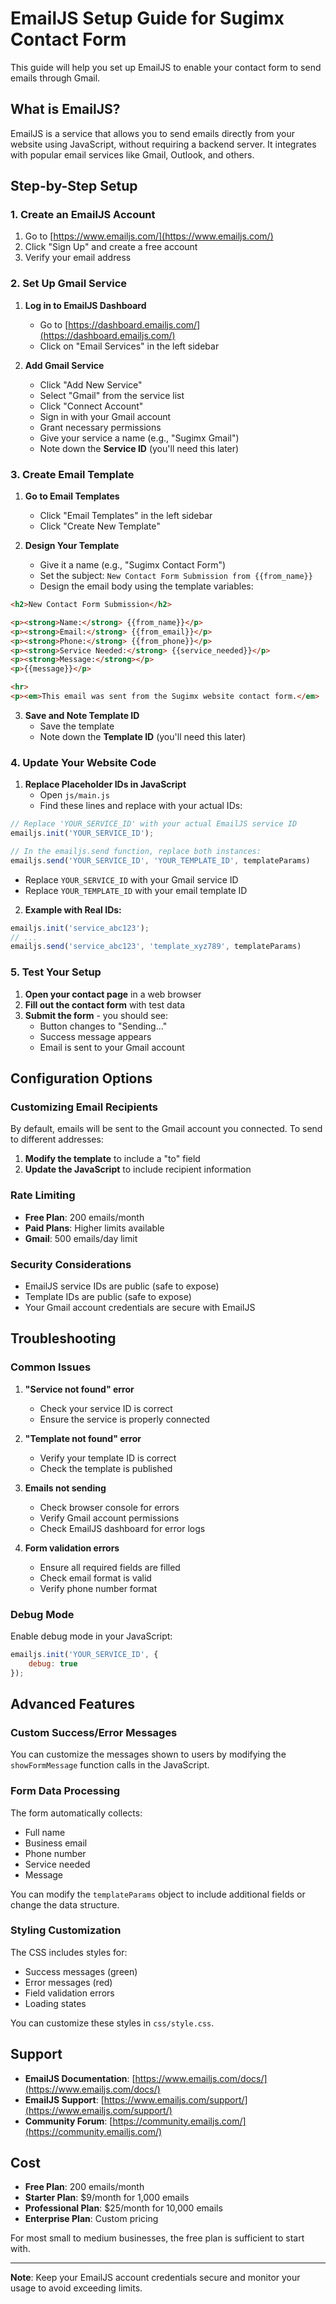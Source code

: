 # EmailJS Setup Guide for Sugimx Contact Form

This guide will help you set up EmailJS to enable your contact form to send emails through Gmail.

## What is EmailJS?

EmailJS is a service that allows you to send emails directly from your website using JavaScript, without requiring a backend server. It integrates with popular email services like Gmail, Outlook, and others.

## Step-by-Step Setup

### 1. Create an EmailJS Account

1. Go to [https://www.emailjs.com/](https://www.emailjs.com/)
2. Click "Sign Up" and create a free account
3. Verify your email address

### 2. Set Up Gmail Service

1. **Log in to EmailJS Dashboard**
   - Go to [https://dashboard.emailjs.com/](https://dashboard.emailjs.com/)
   - Click on "Email Services" in the left sidebar

2. **Add Gmail Service**
   - Click "Add New Service"
   - Select "Gmail" from the service list
   - Click "Connect Account"
   - Sign in with your Gmail account
   - Grant necessary permissions
   - Give your service a name (e.g., "Sugimx Gmail")
   - Note down the **Service ID** (you'll need this later)

### 3. Create Email Template

1. **Go to Email Templates**
   - Click "Email Templates" in the left sidebar
   - Click "Create New Template"

2. **Design Your Template**
   - Give it a name (e.g., "Sugimx Contact Form")
   - Set the subject: `New Contact Form Submission from {{from_name}}`
   - Design the email body using the template variables:

```html
<h2>New Contact Form Submission</h2>

<p><strong>Name:</strong> {{from_name}}</p>
<p><strong>Email:</strong> {{from_email}}</p>
<p><strong>Phone:</strong> {{from_phone}}</p>
<p><strong>Service Needed:</strong> {{service_needed}}</p>
<p><strong>Message:</strong></p>
<p>{{message}}</p>

<hr>
<p><em>This email was sent from the Sugimx website contact form.</em>
```

3. **Save and Note Template ID**
   - Save the template
   - Note down the **Template ID** (you'll need this later)

### 4. Update Your Website Code

1. **Replace Placeholder IDs in JavaScript**
   - Open `js/main.js`
   - Find these lines and replace with your actual IDs:

```javascript
// Replace 'YOUR_SERVICE_ID' with your actual EmailJS service ID
emailjs.init('YOUR_SERVICE_ID');

// In the emailjs.send function, replace both instances:
emailjs.send('YOUR_SERVICE_ID', 'YOUR_TEMPLATE_ID', templateParams)
```

   - Replace `YOUR_SERVICE_ID` with your Gmail service ID
   - Replace `YOUR_TEMPLATE_ID` with your email template ID

2. **Example with Real IDs:**
```javascript
emailjs.init('service_abc123');
// ...
emailjs.send('service_abc123', 'template_xyz789', templateParams)
```

### 5. Test Your Setup

1. **Open your contact page** in a web browser
2. **Fill out the contact form** with test data
3. **Submit the form** - you should see:
   - Button changes to "Sending..."
   - Success message appears
   - Email is sent to your Gmail account

## Configuration Options

### Customizing Email Recipients

By default, emails will be sent to the Gmail account you connected. To send to different addresses:

1. **Modify the template** to include a "to" field
2. **Update the JavaScript** to include recipient information

### Rate Limiting

- **Free Plan**: 200 emails/month
- **Paid Plans**: Higher limits available
- **Gmail**: 500 emails/day limit

### Security Considerations

- EmailJS service IDs are public (safe to expose)
- Template IDs are public (safe to expose)
- Your Gmail account credentials are secure with EmailJS

## Troubleshooting

### Common Issues

1. **"Service not found" error**
   - Check your service ID is correct
   - Ensure the service is properly connected

2. **"Template not found" error**
   - Verify your template ID is correct
   - Check the template is published

3. **Emails not sending**
   - Check browser console for errors
   - Verify Gmail account permissions
   - Check EmailJS dashboard for error logs

4. **Form validation errors**
   - Ensure all required fields are filled
   - Check email format is valid
   - Verify phone number format

### Debug Mode

Enable debug mode in your JavaScript:

```javascript
emailjs.init('YOUR_SERVICE_ID', {
    debug: true
});
```

## Advanced Features

### Custom Success/Error Messages

You can customize the messages shown to users by modifying the `showFormMessage` function calls in the JavaScript.

### Form Data Processing

The form automatically collects:
- Full name
- Business email
- Phone number
- Service needed
- Message

You can modify the `templateParams` object to include additional fields or change the data structure.

### Styling Customization

The CSS includes styles for:
- Success messages (green)
- Error messages (red)
- Field validation errors
- Loading states

You can customize these styles in `css/style.css`.

## Support

- **EmailJS Documentation**: [https://www.emailjs.com/docs/](https://www.emailjs.com/docs/)
- **EmailJS Support**: [https://www.emailjs.com/support/](https://www.emailjs.com/support/)
- **Community Forum**: [https://community.emailjs.com/](https://community.emailjs.com/)

## Cost

- **Free Plan**: 200 emails/month
- **Starter Plan**: $9/month for 1,000 emails
- **Professional Plan**: $25/month for 10,000 emails
- **Enterprise Plan**: Custom pricing

For most small to medium businesses, the free plan is sufficient to start with.

---

**Note**: Keep your EmailJS account credentials secure and monitor your usage to avoid exceeding limits.
